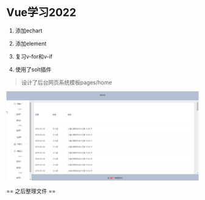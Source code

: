 # Vue学习2022


1. 添加echart

2. 添加element

3. 复习v-for和v-if

4. 使用了solt插件

> 设计了后台网页系统模板pages/home

![后台模板](./images/后台模板.png)

== 之后整理文件 ==